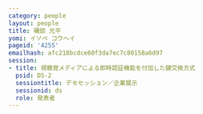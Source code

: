 ```yaml
---
category: people
layout: people
title: 磯部 光平
yomi: イソベ コウヘイ
pageid: '4255'
emailhash: afc218bcdce60f3da7ec7c80158a6d97
session:
- title: 視聴覚メディアによる即時認証機能を付加した鍵交換方式
  psid: DS-2
  sessiontitle: デモセッション／企業展示
  sessionid: ds
  role: 発表者
---
```

